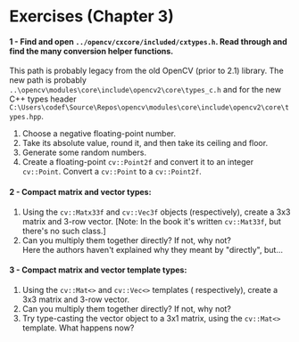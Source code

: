 Exercises (Chapter 3)
===

#### 1 - Find and open `../opencv/cxcore/included/cxtypes.h`. Read through and find the many conversion helper functions.
This path is probably legacy from the old OpenCV (prior to 2.1) library. The new path is probably `..\opencv\modules\core\include\opencv2\core\types_c.h` and for the new C++ types header `C:\Users\codef\Source\Repos\opencv\modules\core\include\opencv2\core\types.hpp`.

1. Choose a negative floating-point number.
1. Take its absolute value, round it, and then take its ceiling and floor.
1. Generate some random numbers.
1. Create a floating-point `cv::Point2f` and convert it to an integer `cv::Point`. Convert a `cv::Point` to a `cv::Point2f`.

#### 2 - Compact matrix and vector types:

1. Using the `cv::Matx33f` and `cv::Vec3f` objects (respectively), create a 3x3 matrix and 3-row vector.
[Note: In the book it's written `cv::Mat33f`, but there's no such class.]
1. Can you multiply them together directly? If not, why not? <br>
  Here the authors haven't explained why they meant by "directly", but...

#### 3 - Compact matrix and vector template types:
1. Using the `cv::Mat<>` and `cv::Vec<>` templates ( respectively), create a 3x3 matrix and 3-row vector.
1. Can you multiply them together directly? If not, why not?
1. Try type-casting the vector object to a 3x1 matrix, using the `cv::Mat<>` template. What happens now?
